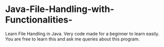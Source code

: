 # Java-File-Handling-with-Functionalities-
Learn File Handling in Java. Very code made for a beginner to learn easily. You are free to learn this and ask me queries about this program.
